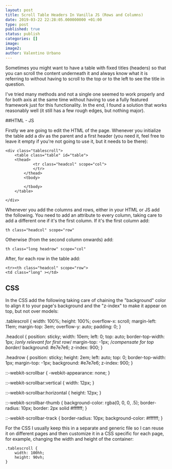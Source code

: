 ```yaml
---
layout: post
title: Scroll Table Headers In Vanilla JS (Rows and Columns)
date: 2019-03-22 22:28:05.000000000 +01:00
type: post
published: true
status: publish
categories: []
image:
image2:
author: Valentino Urbano
---
```


Sometimes you might want to have a table with fixed titles (headers) so that you can scroll the content underneath it and always know what it is referring to without having to scroll to the top or to the left to see the title in question.

I've tried many methods and not a single one seemed to work properly and for both axis at the same time without having to use a fully featured framework just for this functionality. In the end, I found a solution that works reasonably well (it still has a few rough edges, but nothing major).

##HTML - JS

Firstly we are going to edit the HTML of the page. Whenever you initialize the table add a div as the parent and a first header (you need it, feel free to leave it empty if you're not going to use it, but it needs to be there):

```
<div class="tablescroll">
    <table class="table" id="table">
    <thead>
            <tr class="headcol" scope="col">
            </tr>
        </thead>
        <tbody>

        </tbody>
    </table>

</div>
```

Whenever you add the columns and rows, either in your HTML or JS add the following.
You need to add an attribute to every column, taking care to add a different one if it's the first column. If it's the first column add:

```
th class="headcol" scope="row"
```

Otherwise (from the second column onwards) add:

```
th class="long headrow" scope="col"
```

After, for each row in the table add:

```
<tr><th class="headcol" scope="row">
<td class="long" ></td>
```

## CSS

In the CSS add the following taking care of chaining the "background" color to align it to your page's background and the "z-index" to make it appear on top, but not over models:

.tablescroll {
width: 100%;
height: 100%;
overflow-x: scroll;
margin-left: 11em;
margin-top: 3em;
overflow-y: auto;
padding: 0;
}

.headcol {
position: sticky;
width: 10em;
left: 0;
top: auto;
border-top-width: 1px;
/_only relevant for first row_/
margin-top: -1px;
/_compensate for top border_/
background: #e7e7e6;
z-index: 900;
}

.headrow {
position: sticky;
height: 2em;
left: auto;
top: 0;
border-top-width: 1px;
margin-top: -1px;
background: #e7e7e6;
z-index: 900;
}

::-webkit-scrollbar {
-webkit-appearance: none;
}

::-webkit-scrollbar:vertical {
width: 12px;
}

::-webkit-scrollbar:horizontal {
height: 12px;
}

::-webkit-scrollbar-thumb {
background-color: rgba(0, 0, 0, .5);
border-radius: 10px;
border: 2px solid #ffffff;
}

::-webkit-scrollbar-track {
border-radius: 10px;
background-color: #ffffff;
}

For the CSS I usually keep this in a separate and generic file so I can reuse it on different pages and then customize it in a CSS specific for each page, for example, changing the width and height of the container:

```
.tablescroll {
    width: 100hh;
    height: 90vh;
}
```
